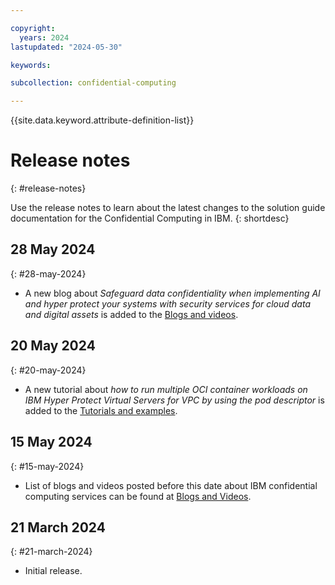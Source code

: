 ```yaml
---

copyright:
  years: 2024
lastupdated: "2024-05-30"

keywords: 

subcollection: confidential-computing

---
```


{{site.data.keyword.attribute-definition-list}}

# Release notes
{: #release-notes}

Use the release notes to learn about the latest changes to the solution guide documentation for the Confidential Computing in IBM.
{: shortdesc}


## 28 May 2024
{: #28-may-2024}

* A new blog about _Safeguard data confidentiality when implementing AI and hyper protect your systems with security services for cloud data and digital assets_ is added to the [Blogs and videos](/docs/confidential-computing?topic=confidential-computing-blogs-videos).


## 20 May 2024
{: #20-may-2024}

* A new tutorial about _how to run multiple OCI container workloads on IBM Hyper Protect Virtual Servers for VPC by using the pod descriptor_ is added to the [Tutorials and examples](/docs/confidential-computing?topic=confidential-computing-tutorial-example).

## 15 May 2024
{: #15-may-2024}

* List of blogs and videos posted before this date about IBM confidential computing services can be found at [Blogs and Videos](/docs/confidential-computing?topic=confidential-computing-blogs-videos).

## 21 March 2024
{: #21-march-2024}

* Initial release.
